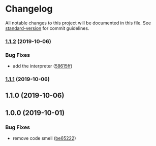 # Changelog

All notable changes to this project will be documented in this file. See [standard-version](https://github.com/conventional-changelog/standard-version) for commit guidelines.

### [1.1.2](https://github.com/loopingz/iam-policy-optimizer/compare/v1.1.1...v1.1.2) (2019-10-06)


### Bug Fixes

* add the interpreter ([58615ff](https://github.com/loopingz/iam-policy-optimizer/commit/58615ff))

### [1.1.1](https://github.com/loopingz/iam-policy-optimizer/compare/v1.1.0...v1.1.1) (2019-10-06)

## 1.1.0 (2019-10-06)

## 1.0.0 (2019-10-01)


### Bug Fixes

* remove code smell ([be65222](https://github.com/loopingz/iam-policy-optimizer/commit/be65222))
